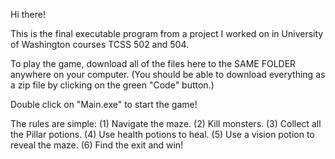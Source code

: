 Hi there!

This is the final executable program from a project I worked on in University of Washington courses TCSS 502 and 504.

To play the game, download all of the files here to the SAME FOLDER anywhere on your computer. (You should be able to download everything as a zip file by clicking on the green "Code" button.)

Double click on "Main.exe" to start the game!

The rules are simple:
(1) Navigate the maze.
(2) Kill monsters.
(3) Collect all the Pillar potions.
(4) Use health potions to heal.
(5) Use a vision potion to reveal the maze.
(6) Find the exit and win!
